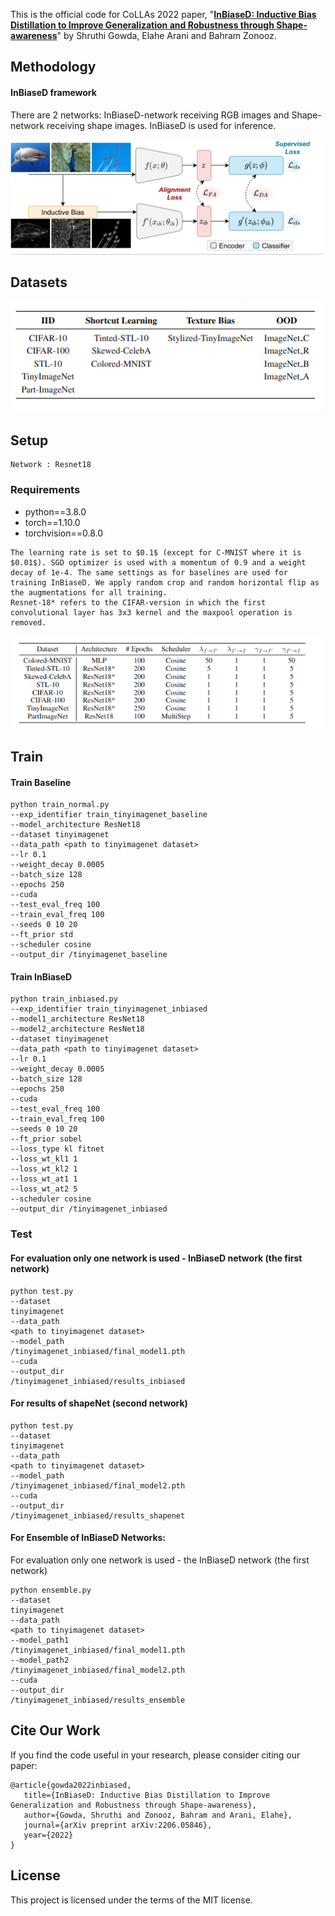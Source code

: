 

This is the official code for CoLLAs 2022 paper, "[**InBiaseD: Inductive Bias Distillation to Improve Generalization and Robustness through Shape-awareness**](https://arxiv.org/pdf/2206.05846.pdf)" by Shruthi Gowda, Elahe Arani and Bahram Zonooz.

## Methodology

#### InBiaseD framework

There are 2 networks:
InBiaseD-network receiving RGB images and 
Shape-network receiving shape images. InBiaseD is used for inference.

![image info](./src/method.png)

## Datasets 

![image info](./src/dataset.png)

## Setup

```
Network : Resnet18 
```
### Requirements
- python==3.8.0
- torch==1.10.0
- torchvision==0.8.0 

```
The learning rate is set to $0.1$ (except for C-MNIST where it is $0.01$). SGD optimizer is used with a momentum of 0.9 and a weight decay of 1e-4. The same settings as for baselines are used for training InBiaseD. We apply random crop and random horizontal flip as the augmentations for all training.
Resnet-18* refers to the CIFAR-version in which the first convolutional layer has 3x3 kernel and the maxpool operation is removed.
```

![image info](./src/setup.png)


## Train 

#### Train Baseline

```
python train_normal.py 
--exp_identifier train_tinyimagenet_baseline
--model_architecture ResNet18
--dataset tinyimagenet
--data_path <path to tinyimagenet dataset>
--lr 0.1
--weight_decay 0.0005
--batch_size 128
--epochs 250
--cuda
--test_eval_freq 100
--train_eval_freq 100
--seeds 0 10 20
--ft_prior std
--scheduler cosine
--output_dir /tinyimagenet_baseline
```
#### Train InBiaseD

```
python train_inbiased.py 
--exp_identifier train_tinyimagenet_inbiased
--model1_architecture ResNet18
--model2_architecture ResNet18
--dataset tinyimagenet
--data_path <path to tinyimagenet dataset>
--lr 0.1
--weight_decay 0.0005
--batch_size 128
--epochs 250
--cuda
--test_eval_freq 100
--train_eval_freq 100
--seeds 0 10 20
--ft_prior sobel
--loss_type kl fitnet
--loss_wt_kl1 1
--loss_wt_kl2 1
--loss_wt_at1 1
--loss_wt_at2 5
--scheduler cosine
--output_dir /tinyimagenet_inbiased
```

### Test
#### For evaluation only one network is used - InBiaseD network (the first network)
```
python test.py 
--dataset
tinyimagenet
--data_path
<path to tinyimagenet dataset>
--model_path
/tinyimagenet_inbiased/final_model1.pth
--cuda
--output_dir
/tinyimagenet_inbiased/results_inbiased
```

#### For results of shapeNet (second network)
```
python test.py 
--dataset
tinyimagenet
--data_path
<path to tinyimagenet dataset>
--model_path
/tinyimagenet_inbiased/final_model2.pth
--cuda
--output_dir
/tinyimagenet_inbiased/results_shapenet
```

#### For Ensemble of InBiaseD Networks:

For evaluation only one network is used - the InBiaseD network (the first network)
```
python ensemble.py 
--dataset
tinyimagenet
--data_path
<path to tinyimagenet dataset>
--model_path1
/tinyimagenet_inbiased/final_model1.pth
--model_path2
/tinyimagenet_inbiased/final_model2.pth
--cuda
--output_dir
/tinyimagenet_inbiased/results_ensemble
```

## Cite Our Work

If you find the code useful in your research, please consider citing our paper:

    @article{gowda2022inbiased,
       title={InBiaseD: Inductive Bias Distillation to Improve Generalization and Robustness through Shape-awareness},
       author={Gowda, Shruthi and Zonooz, Bahram and Arani, Elahe},
       journal={arXiv preprint arXiv:2206.05846},
       year={2022}
    }

## License

This project is licensed under the terms of the MIT license.

